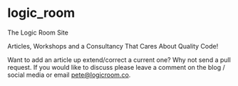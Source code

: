 # logic_room
The Logic Room Site

Articles, Workshops and a Consultancy That Cares About Quality Code!

Want to add an article up extend/correct a current one? Why not send a pull request. If you would like to discuss please leave a comment on the blog / social media or email pete@logicroom.co. 
